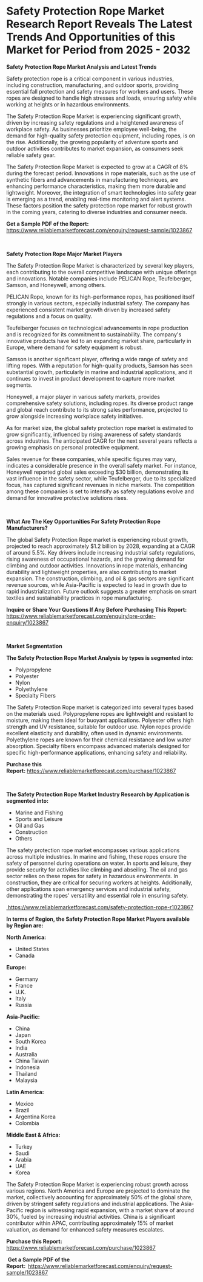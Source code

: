 <p><h1>Safety Protection Rope Market Research Report Reveals The Latest Trends And Opportunities of this Market for Period from 2025 - 2032</h1></p><p><strong>Safety Protection Rope Market Analysis and Latest Trends</strong></p>
<p><p>Safety protection rope is a critical component in various industries, including construction, manufacturing, and outdoor sports, providing essential fall protection and safety measures for workers and users. These ropes are designed to handle high stresses and loads, ensuring safety while working at heights or in hazardous environments.</p><p>The Safety Protection Rope Market is experiencing significant growth, driven by increasing safety regulations and a heightened awareness of workplace safety. As businesses prioritize employee well-being, the demand for high-quality safety protection equipment, including ropes, is on the rise. Additionally, the growing popularity of adventure sports and outdoor activities contributes to market expansion, as consumers seek reliable safety gear.</p><p>The Safety Protection Rope Market is expected to grow at a CAGR of 8% during the forecast period. Innovations in rope materials, such as the use of synthetic fibers and advancements in manufacturing techniques, are enhancing performance characteristics, making them more durable and lightweight. Moreover, the integration of smart technologies into safety gear is emerging as a trend, enabling real-time monitoring and alert systems. These factors position the safety protection rope market for robust growth in the coming years, catering to diverse industries and consumer needs.</p></p>
<p><strong>Get a Sample PDF of the Report:&nbsp;</strong> <a href="https://www.reliablemarketforecast.com/enquiry/request-sample/1023867?utm_campaign=3101&utm_medium=2&utm_source=Github&utm_content=ia&utm_term=18042025&utm_id=safety-protection-rope">https://www.reliablemarketforecast.com/enquiry/request-sample/1023867</a></p>
<p>&nbsp;</p>
<p><strong>Safety Protection Rope Major Market Players</strong></p>
<p><p>The Safety Protection Rope Market is characterized by several key players, each contributing to the overall competitive landscape with unique offerings and innovations. Notable companies include PELICAN Rope, Teufelberger, Samson, and Honeywell, among others. </p><p>PELICAN Rope, known for its high-performance ropes, has positioned itself strongly in various sectors, especially industrial safety. The company has experienced consistent market growth driven by increased safety regulations and a focus on quality.</p><p>Teufelberger focuses on technological advancements in rope production and is recognized for its commitment to sustainability. The company's innovative products have led to an expanding market share, particularly in Europe, where demand for safety equipment is robust.</p><p>Samson is another significant player, offering a wide range of safety and lifting ropes. With a reputation for high-quality products, Samson has seen substantial growth, particularly in marine and industrial applications, and it continues to invest in product development to capture more market segments.</p><p>Honeywell, a major player in various safety markets, provides comprehensive safety solutions, including ropes. Its diverse product range and global reach contribute to its strong sales performance, projected to grow alongside increasing workplace safety initiatives.</p><p>As for market size, the global safety protection rope market is estimated to grow significantly, influenced by rising awareness of safety standards across industries. The anticipated CAGR for the next several years reflects a growing emphasis on personal protective equipment.</p><p>Sales revenue for these companies, while specific figures may vary, indicates a considerable presence in the overall safety market. For instance, Honeywell reported global sales exceeding $30 billion, demonstrating its vast influence in the safety sector, while Teufelberger, due to its specialized focus, has captured significant revenues in niche markets. The competition among these companies is set to intensify as safety regulations evolve and demand for innovative protective solutions rises.</p></p>
<p>&nbsp;</p>
<p><strong>What Are The Key Opportunities For Safety Protection Rope Manufacturers?</strong></p>
<p><p>The global Safety Protection Rope market is experiencing robust growth, projected to reach approximately $1.2 billion by 2028, expanding at a CAGR of around 5.5%. Key drivers include increasing industrial safety regulations, rising awareness of occupational hazards, and the growing demand for climbing and outdoor activities. Innovations in rope materials, enhancing durability and lightweight properties, are also contributing to market expansion. The construction, climbing, and oil & gas sectors are significant revenue sources, while Asia-Pacific is expected to lead in growth due to rapid industrialization. Future outlook suggests a greater emphasis on smart textiles and sustainability practices in rope manufacturing.</p></p>
<p><strong>Inquire or Share Your Questions If Any Before Purchasing This Report:</strong> <a href="https://www.reliablemarketforecast.com/enquiry/pre-order-enquiry/1023867?utm_campaign=3101&utm_medium=2&utm_source=Github&utm_content=ia&utm_term=18042025&utm_id=safety-protection-rope">https://www.reliablemarketforecast.com/enquiry/pre-order-enquiry/1023867</a></p>
<p>&nbsp;</p>
<p><strong>Market Segmentation</strong></p>
<p><strong>The Safety Protection Rope Market Analysis by types is segmented into:</strong></p>
<p><ul><li>Polypropylene</li><li>Polyester</li><li>Nylon</li><li>Polyethylene</li><li>Specialty Fibers</li></ul></p>
<p><p>The Safety Protection Rope market is categorized into several types based on the materials used. Polypropylene ropes are lightweight and resistant to moisture, making them ideal for buoyant applications. Polyester offers high strength and UV resistance, suitable for outdoor use. Nylon ropes provide excellent elasticity and durability, often used in dynamic environments. Polyethylene ropes are known for their chemical resistance and low water absorption. Specialty fibers encompass advanced materials designed for specific high-performance applications, enhancing safety and reliability.</p></p>
<p><strong>Purchase this Report:&nbsp;</strong><a href="https://www.reliablemarketforecast.com/purchase/1023867?utm_campaign=3101&utm_medium=2&utm_source=Github&utm_content=ia&utm_term=18042025&utm_id=safety-protection-rope">https://www.reliablemarketforecast.com/purchase/1023867</a></p>
<p>&nbsp;</p>
<p><strong>The Safety Protection Rope Market Industry Research by Application is segmented into:</strong></p>
<p><ul><li>Marine and Fishing</li><li>Sports and Leisure</li><li>Oil and Gas</li><li>Construction</li><li>Others</li></ul></p>
<p><p>The safety protection rope market encompasses various applications across multiple industries. In marine and fishing, these ropes ensure the safety of personnel during operations on water. In sports and leisure, they provide security for activities like climbing and abseiling. The oil and gas sector relies on these ropes for safety in hazardous environments. In construction, they are critical for securing workers at heights. Additionally, other applications span emergency services and industrial safety, demonstrating the ropes' versatility and essential role in ensuring safety.</p></p>
<p><a href="https://www.reliablemarketforecast.com/safety-protection-rope-r1023867?utm_campaign=3101&utm_medium=2&utm_source=Github&utm_content=ia&utm_term=18042025&utm_id=safety-protection-rope">&nbsp;https://www.reliablemarketforecast.com/safety-protection-rope-r1023867</a></p>
<p><strong>In terms of Region, the Safety Protection Rope Market Players available by Region are:</strong></p>
<p>
    <p> <strong> North America: </strong>
        <ul>
            <li>United States</li>
            <li>Canada</li>
        </ul>
        </p> 
    <p> <strong> Europe: </strong>
        <ul>
            <li>Germany</li>
            <li>France</li>
            <li>U.K.</li>
            <li>Italy</li>
            <li>Russia</li>
        </ul>
        </p> 
    <p> <strong> Asia-Pacific: </strong>
        <ul>
            <li>China</li>
            <li>Japan</li>
            <li>South Korea</li>
            <li>India</li>
            <li>Australia</li>
            <li>China Taiwan</li>
            <li>Indonesia</li>
            <li>Thailand</li>
            <li>Malaysia</li>
        </ul>
        </p> 
    <p> <strong> Latin America: </strong>
        <ul>
            <li>Mexico</li>
            <li>Brazil</li>
            <li>Argentina Korea</li>
            <li>Colombia</li>
        </ul>
        </p> 
    <p> <strong> Middle East & Africa: </strong>
        <ul>
            <li>Turkey</li>
            <li>Saudi</li>
            <li>Arabia</li>
            <li>UAE</li>
            <li>Korea</li>
        </ul>
    </p>
    </p>
<p><p>The Safety Protection Rope Market is experiencing robust growth across various regions. North America and Europe are projected to dominate the market, collectively accounting for approximately 50% of the global share, driven by stringent safety regulations and industrial applications. The Asia-Pacific region is witnessing rapid expansion, with a market share of around 30%, fueled by increasing industrial activities. China is a significant contributor within APAC, contributing approximately 15% of market valuation, as demand for enhanced safety measures escalates.</p></p>
<p><strong>Purchase this Report: </strong><a href="https://www.reliablemarketforecast.com/purchase/1023867?utm_campaign=3101&utm_medium=2&utm_source=Github&utm_content=ia&utm_term=18042025&utm_id=safety-protection-rope">https://www.reliablemarketforecast.com/purchase/1023867</a></p>
<p>&nbsp;<strong>Get a Sample PDF of the Report:&nbsp;&nbsp;</strong><a href="https://www.reliablemarketforecast.com/enquiry/request-sample/1023867?utm_campaign=3101&utm_medium=2&utm_source=Github&utm_content=ia&utm_term=18042025&utm_id=safety-protection-rope">https://www.reliablemarketforecast.com/enquiry/request-sample/1023867</a></p>
<p><strong></strong></p>
<p><p></p><p></p><p></p></p>
